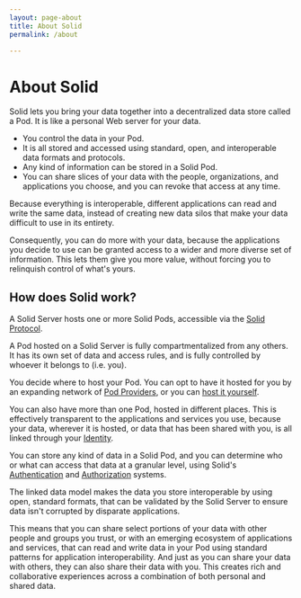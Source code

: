 ```yaml
---
layout: page-about
title: About Solid
permalink: /about

---
```


# About Solid

Solid lets you bring your data together into a decentralized data 
store called a Pod. It is like a personal Web server for your data.

* You control the data in your Pod. 
* It is all stored
and accessed using standard, open, and interoperable data formats and protocols.
* Any kind of information can be stored
in a Solid Pod. 
* You can share slices of your data with the people, organizations, 
and applications you choose, and you can revoke that access at any time.

Because everything is interoperable, different applications can
read and write the same data, instead of creating new data silos that make 
your data difficult to use in its entirety.

Consequently, you can do more with your data, because the applications 
you decide to use can be granted access to a wider and more diverse 
set of information. This lets them give you more value, without 
forcing you to relinquish control of what's yours.

## How does Solid work?

A Solid Server hosts one or more Solid Pods, accessible via the
[Solid Protocol](https://solid.github.io/specification/#protocol).

A Pod hosted on a Solid Server is fully compartmentalized from 
any others. It has its own set of data and access rules, and is
fully controlled by whoever it belongs to (i.e. you).

You decide where to host your Pod. You can opt to have it hosted for
you by an expanding network of 
[Pod Providers](/users/get-a-pod), or you can 
[host it yourself](/self-hosting/).

You can also have more than one Pod, hosted in different places. This is 
effectively transparent to the applications and services you use, because
your data, wherever it is hosted, or data that has been shared with you, 
is all linked through your 
[Identity](https://solid.github.io/specification/#identity).

You can store any kind of data in a Solid Pod, and you can
determine who or what can access that data at a granular level,
using Solid's 
[Authentication](https://solid.github.io/specification/#authentication) and 
[Authorization](https://solid.github.io/specification/#authorization) systems.

The linked data model makes the data you store 
interoperable by using open, standard formats, that can be validated by 
the Solid Server to ensure data isn't corrupted by disparate applications.

This means that you can share select portions of your data with other 
people and groups you trust, or with an emerging ecosystem of 
applications and services, that can read and write data in your Pod using
standard patterns for application interoperability. And just as you
can share your data with others, they can also share their data with you. 
This creates rich and collaborative experiences across a combination of
both personal and shared data.
